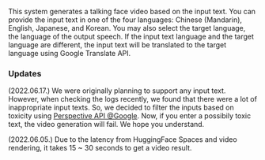 This system generates a talking face video based on the input text.
You can provide the input text in one of the four languages: Chinese (Mandarin), English, Japanese, and Korean.
You may also select the target language, the language of the output speech.
If the input text language and the target language are different, the input text will be translated to the target language using Google Translate API. 

### Updates

(2022.06.17.) We were originally planning to support any input text. However, when checking the logs recently, we found that there were a lot of inappropriate input texts. So, we decided to filter the inputs based on toxicity using [Perspective API @Google](https://developers.perspectiveapi.com/s/). Now, if you enter a possibily toxic text, the video generation will fail. We hope you understand.

(2022.06.05.) Due to the latency from HuggingFace Spaces and video rendering, it takes 15 ~ 30 seconds to get a video result.